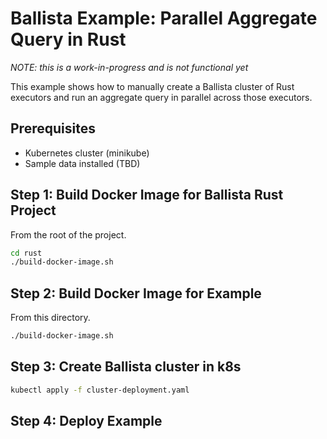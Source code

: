 # Ballista Example: Parallel Aggregate Query in Rust

*NOTE: this is a work-in-progress and is not functional yet*

This example shows how to manually create a Ballista cluster of Rust executors and run an aggregate query in parallel across those executors.

## Prerequisites

- Kubernetes cluster (minikube)
- Sample data installed (TBD)

## Step 1: Build Docker Image for Ballista Rust Project

From the root of the project.

```bash
cd rust
./build-docker-image.sh
```

## Step 2: Build Docker Image for Example

From this directory.

```bash
./build-docker-image.sh
```

## Step 3: Create Ballista cluster in k8s

```bash
kubectl apply -f cluster-deployment.yaml
```

## Step 4: Deploy Example